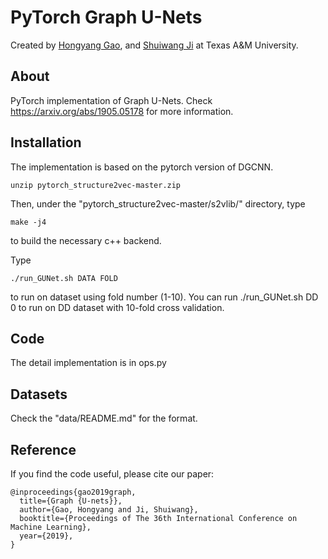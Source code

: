 PyTorch Graph U-Nets
=============

Created by [Hongyang Gao](http://people.tamu.edu/~hongyang.gao/), and
[Shuiwang Ji](http://people.tamu.edu/~sji/) at Texas A&M University.

About
-----

PyTorch implementation of Graph U-Nets. Check https://arxiv.org/abs/1905.05178 for more information.

Installation
------------

The implementation is based on the pytorch version of DGCNN.

    unzip pytorch_structure2vec-master.zip

Then, under the "pytorch_structure2vec-master/s2vlib/" directory, type

    make -j4

to build the necessary c++ backend.

Type

    ./run_GUNet.sh DATA FOLD

to run on dataset using fold number (1-10). You can run ./run_GUNet.sh DD 0 to run on DD dataset with 10-fold cross validation.


Code
----

The detail implementation is in ops.py


Datasets
--------

Check the "data/README.md" for the format. 


Reference
---------

If you find the code useful, please cite our paper:

    @inproceedings{gao2019graph,
      title={Graph {U-nets}},
      author={Gao, Hongyang and Ji, Shuiwang},
      booktitle={Proceedings of The 36th International Conference on Machine Learning},
      year={2019},
    }
